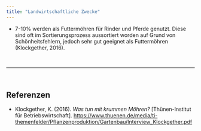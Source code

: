 ```yaml
---
title: "Landwirtschaftliche Zwecke"
---
```


- 7-10% werden als Futtermöhren für Rinder und Pferde genutzt. Diese sind oft im Sortierungsprozess aussortiert worden auf Grund von Schönheitsfehlern, jedoch sehr gut geeignet als Futtermöhren (Klockgether, 2016). 


<br>

---

<br> 

## Referenzen
- Klockgether, K. (2016). *Was tun mit krummen Möhren?* [Thünen-Institut für Betriebswirtschaft]. https://www.thuenen.de/media/ti-themenfelder/Pflanzenproduktion/Gartenbau/Interview_Klockgether.pdf
